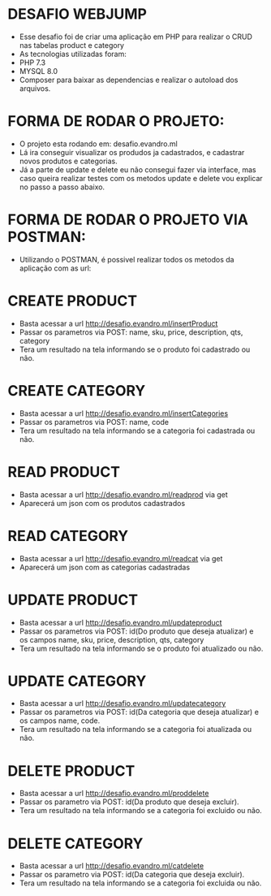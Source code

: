 # DESAFIO WEBJUMP

- Esse desafio foi de criar uma aplicação em PHP para realizar o CRUD nas tabelas product e category
- As tecnologias utilizadas foram:
- PHP 7.3
- MYSQL 8.0
- Composer para baixar as dependencias e realizar o autoload dos arquivos.


# FORMA DE RODAR O PROJETO:

- O projeto esta rodando em: desafio.evandro.ml
- Lá ira conseguir visualizar os produdos ja cadastrados, e cadastrar novos produtos e categorias.
- Já a parte de update e delete eu não consegui fazer via interface, mas caso queira realizar testes com os metodos update e delete vou explicar no passo a passo abaixo.

# FORMA DE RODAR O PROJETO VIA POSTMAN:

- Utilizando o POSTMAN, é possivel realizar todos os metodos da aplicação com as url:

# CREATE PRODUCT

- Basta acessar a url http://desafio.evandro.ml/insertProduct
- Passar os parametros via POST: name, sku, price, description, qts, category
- Tera um resultado na tela informando se o produto foi cadastrado ou não.

# CREATE CATEGORY

- Basta acessar a url http://desafio.evandro.ml/insertCategories
- Passar os parametros via POST: name, code
- Tera um resultado na tela informando se a categoria foi cadastrada ou não.

# READ PRODUCT 

- Basta acessar a url http://desafio.evandro.ml/readprod via get 
- Aparecerá um json com os produtos cadastrados


# READ CATEGORY 

- Basta acessar a url http://desafio.evandro.ml/readcat via get 
- Aparecerá um json com as categorias cadastradas

# UPDATE PRODUCT 

- Basta acessar a url http://desafio.evandro.ml/updateproduct
- Passar os parametros via POST: id(Do produto que deseja atualizar) e os campos name, sku, price, description, qts, category
- Tera um resultado na tela informando se o produto foi atualizado ou não.

# UPDATE CATEGORY 

- Basta acessar a url http://desafio.evandro.ml/updatecategory
- Passar os parametros via POST: id(Da categoria que deseja atualizar) e os campos name, code.
- Tera um resultado na tela informando se a categoria foi atualizada ou não.

# DELETE PRODUCT 

- Basta acessar a url http://desafio.evandro.ml/proddelete
- Passar os parametro via POST: id(Da produto que deseja excluir).
- Tera um resultado na tela informando se a categoria foi excluido ou não.

# DELETE CATEGORY 

- Basta acessar a url http://desafio.evandro.ml/catdelete
- Passar os parametro via POST: id(Da categoria que deseja excluir).
- Tera um resultado na tela informando se a categoria foi excluida ou não.